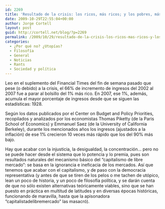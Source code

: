 ```yaml
---
id: 2269
title: 'Resultado de la crisis: los ricos, más ricos; y los pobres, más pobres'
date: 2009-10-29T22:55:04+00:00
author: Jorge Cortell
layout: post
guid: http://cortell.net/blog/?p=2269
permalink: /2009/10/29/resultado-de-la-crisis-los-ricos-mas-ricos-y-los-pobres-mas-pobres/
categories:
  - ¿Por qué no? ¿Utopías?
  - Filosofí­a
  - General
  - Noticias
  - Rants
  - Sociedad y polí­tica
---
```

Leo en el suplemento del Financial Times del fin de semana pasado que pese (o debido) a la crisis, el 66% de incremento de ingresos del 2002 al 2007 fue a parar al bolsillo del 1% más rico. En 2007, ese 1%, además, acumula el mayor porcentaje de ingresos desde que se siguen las estadísticas: 1928.

Según los datos publicados por el Center on Budget and Policy Priorities, recopilados y analizados por los economistas Thomas Piketty (de la Paris School of Economics) y Emmanuel Saez (de la University of California Berkeley), durante los mencionados años los ingresos (ajustados a la inflación) de ese 1% crecieron 10 veces más rápido que los del 90% más bajo.

Hay que acabar con la injusticia, la desigualdad, la concentración&#8230; pero no se puede hacer desde el sistema que lo potencia y lo premia, pues son resultados naturales del mecanismo básico del &#8220;capitalismo de libre mercado&#8221;: se basa en la ignorancia e ineficacia de los mercados. Así que tenemos que acabar con el capitalismo, y de paso con la democracia representativa (y antes de que se tiren de los pelos o me tachen de utópico, lean un poco de historia, y un poco de filosofía política, y se darán cuenta de que no sólo existen alternativas teóricamente viables, sino que se han puesto en práctica en multitud de latitudes y en diversas épocas históricas, funcionando de maravilla, hasta que la apisonadora &#8220;capitalistadelibremercado&#8221; las masacró).